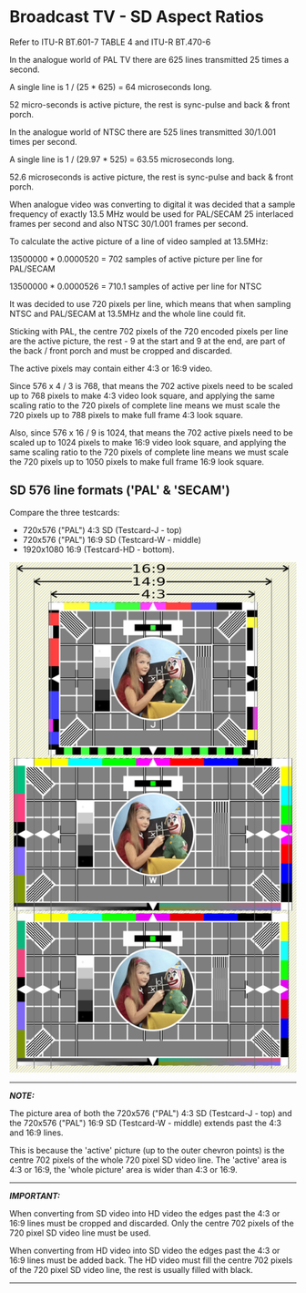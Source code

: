 # Broadcast TV - SD Aspect Ratios

Refer to ITU-R BT.601-7 TABLE 4 and ITU-R BT.470-6

In the analogue world of PAL TV there are 625 lines transmitted 25 times a second.

A single line is 1 / (25 * 625) = 64 microseconds long.

52 micro-seconds is active picture, the rest is sync-pulse and back & front porch.

In the analogue world of NTSC there are 525 lines transmitted 30/1.001 times per second.

A single line is 1 / (29.97 * 525) = 63.55 microseconds long.

52.6 microseconds is active picture, the rest is sync-pulse and back & front porch.

When analogue video was converting to digital it was decided that a sample frequency of exactly 13.5 MHz would be used for PAL/SECAM 25 interlaced frames per second and also NTSC 30/1.001 frames per second.

To calculate the active picture of a line of video sampled at 13.5MHz:

13500000 * 0.0000520 = 702 samples of active picture per line for PAL/SECAM

13500000 * 0.0000526 = 710.1 samples of active per line for NTSC

It was decided to use 720 pixels per line, which means that when sampling NTSC and PAL/SECAM at 13.5MHz and the whole line could fit.  

Sticking with PAL, the centre 702 pixels of the 720 encoded pixels per line are the active picture, the rest - 9 at the start and 9 at the end, are part of the back / front porch and must be cropped and discarded.

The active pixels may contain either 4:3 or 16:9 video.

Since 576 x 4 / 3 is 768, that means the 702 active pixels need to be scaled up to 768 pixels to make 4:3 video look square, and applying the same scaling ratio to the 720 pixels of complete line means we must scale the 720 pixels up to 788 pixels to make full frame 4:3 look square.

Also, since 576 x 16 / 9 is 1024, that means the 702 active pixels need to be scaled up to 1024 pixels to make 16:9 video look square, and applying the same scaling ratio to the 720 pixels of complete line means we must scale the 720 pixels up to 1050 pixels to make full frame 16:9 look square.

## SD 576 line formats ('PAL' & 'SECAM')

Compare the three testcards:

* 720x576 ("PAL") 4:3 SD (Testcard-J - top)
* 720x576 ("PAL") 16:9 SD (Testcard-W - middle)
* 1920x1080 16:9 (Testcard-HD - bottom).

![three testcards with aspect ratio markings](assets/Testcard-J_W_HD-smaller.png)

---
**_NOTE:_**

The picture area of both the 720x576 ("PAL") 4:3 SD (Testcard-J - top) and the 720x576 ("PAL") 16:9 SD (Testcard-W - middle) extends past the 4:3 and 16:9 lines.

This is because the 'active' picture (up to the outer chevron points) is the centre 702 pixels of the whole 720 pixel SD video line. The 'active' area is 4:3 or 16:9, the 'whole picture' area is wider than 4:3 or 16:9.

---
**_IMPORTANT:_**

When converting from SD video into HD video the edges past the 4:3 or 16:9 lines must be cropped and discarded. Only the centre 702 pixels of the 720 pixel SD video line must be used.

When converting from HD video into SD video the edges past the 4:3 or 16:9 lines must be added back. The HD video must fill the centre 702 pixels of the 720 pixel SD video line, the rest is usually filled with black.

---
